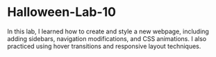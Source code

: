 # Halloween-Lab-10
In this lab, I learned how to create and style a new webpage, including adding sidebars, navigation modifications, and CSS animations. I also practiced using hover transitions and responsive layout techniques.
